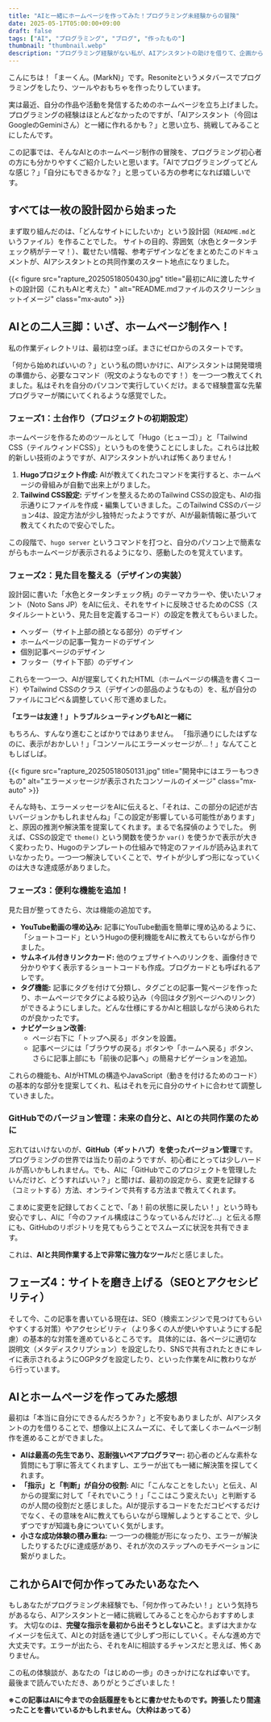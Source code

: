 ```yaml
---
title: "AIと一緒にホームページを作ってみた！プログラミング未経験からの冒険"
date: 2025-05-17T05:00:00+09:00
draft: false
tags: ["AI", "プログラミング", "ブログ", "作ったもの"]
thumbnail: "thumbnail.webp"
description: "プログラミング経験がない私が、AIアシスタントの助けを借りて、企画からデザイン実装、機能追加まで、自分だけのポートフォリオサイトを立ち上げた体験談。AIとの共同作業の雰囲気や大まかな流れをお伝えします。"
---
```


こんにちは！「まーくん。(MarkN)」です。Resoniteというメタバースでプログラミングをしたり、ツールやおもちゃを作ったりしています。

実は最近、自分の作品や活動を発信するためのホームページを立ち上げました。プログラミングの経験はほとんどなかったのですが、「AIアシスタント（今回はGoogleのGeminiさん）と一緒に作れるかも？」と思い立ち、挑戦してみることにしたんです。

この記事では、そんなAIとのホームページ制作の冒険を、プログラミング初心者の方にも分かりやすくご紹介したいと思います。「AIでプログラミングってどんな感じ？」「自分にもできるかな？」と思っている方の参考になれば嬉しいです。

## すべては一枚の設計図から始まった

まず取り組んだのは、「どんなサイトにしたいか」という設計図（`README.md`というファイル）を作ることでした。
サイトの目的、雰囲気（水色とタータンチェック柄がテーマ！）、載せたい情報、参考デザインなどをまとめたこのドキュメントが、AIアシスタントとの共同作業のスタート地点になりました。

{{< figure src="rapture_20250518050430.jpg" title="最初にAIに渡したサイトの設計図（これもAIと考えた）" alt="README.mdファイルのスクリーンショットイメージ" class="mx-auto" >}}

## AIとの二人三脚：いざ、ホームページ制作へ！

私の作業ディレクトリは、最初は空っぽ。まさにゼロからのスタートです。

「何から始めればいいの？」という私の問いかけに、AIアシスタントは開発環境の準備から、必要なコマンド（呪文のようなものです！）を一つ一つ教えてくれました。私はそれを自分のパソコンで実行していくだけ。まるで経験豊富な先輩プログラマーが隣にいてくれるような感覚でした。

### フェーズ1：土台作り（プロジェクトの初期設定）

ホームページを作るためのツールとして「Hugo（ヒューゴ）」と「Tailwind CSS（テイルウィンドCSS）」というものを使うことにしました。これらは比較的新しい技術のようですが、AIアシスタントがいれば怖くありません！

1.  **Hugoプロジェクト作成:** AIが教えてくれたコマンドを実行すると、ホームページの骨組みが自動で出来上がりました。
2.  **Tailwind CSS設定:** デザインを整えるためのTailwind CSSの設定も、AIの指示通りにファイルを作成・編集していきました。このTailwind CSSのバージョン4は、設定方法が少し独特だったようですが、AIが最新情報に基づいて教えてくれたので安心でした。

この段階で、`hugo server` というコマンドを打つと、自分のパソコン上で簡素ながらもホームページが表示されるようになり、感動したのを覚えています。

### フェーズ2：見た目を整える（デザインの実装）

設計図に書いた「水色とタータンチェック柄」のテーマカラーや、使いたいフォント（Noto Sans JP）をAIに伝え、それをサイトに反映させるためのCSS（スタイルシートという、見た目を定義するコード）の設定を教えてもらいました。

* ヘッダー（サイト上部の顔となる部分）のデザイン
* ホームページの記事一覧カードのデザイン
* 個別記事ページのデザイン
* フッター（サイト下部）のデザイン

これらを一つ一つ、AIが提案してくれたHTML（ホームページの構造を書くコード）やTailwind CSSのクラス（デザインの部品のようなもの）を、私が自分のファイルにコピペ＆調整していく形で進めました。

**「エラーは友達！」トラブルシューティングもAIと一緒に**

もちろん、すんなり進むことばかりではありません。
「指示通りにしたはずなのに、表示がおかしい！」「コンソールにエラーメッセージが…！」なんてこともしばしば。

{{< figure src="rapture_20250518050131.jpg" title="開発中にはエラーもつきもの" alt="エラーメッセージが表示されたコンソールのイメージ" class="mx-auto" >}}

そんな時も、エラーメッセージをAIに伝えると、「それは、この部分の記述が古いバージョンかもしれませんね」「この設定が影響している可能性があります」と、原因の推測や解決策を提案してくれます。まるで名探偵のようでした。
例えば、CSSの設定で `theme()` という関数を使うか `var()` を使うかで表示が大きく変わったり、Hugoのテンプレートの仕組みで特定のファイルが読み込まれていなかったり。一つ一つ解決していくことで、サイトが少しずつ形になっていくのは大きな達成感がありました。

### フェーズ3：便利な機能を追加！

見た目が整ってきたら、次は機能の追加です。

* **YouTube動画の埋め込み:** 記事にYouTube動画を簡単に埋め込めるように、「ショートコード」というHugoの便利機能をAIに教えてもらいながら作りました。
* **サムネイル付きリンクカード:** 他のウェブサイトへのリンクを、画像付きで分かりやすく表示するショートコードも作成。ブログカードとも呼ばれるアレです。
* **タグ機能:** 記事にタグを付けて分類し、タグごとの記事一覧ページを作ったり、ホームページでタグによる絞り込み（今回はタグ別ページへのリンク）ができるようにしました。どんな仕様にするかAIと相談しながら決められたのが良かったです。
* **ナビゲーション改善:**
    * ページ右下に「トップへ戻る」ボタンを設置。
    * 記事ページには「ブラウザの戻る」ボタンや「ホームへ戻る」ボタン、さらに記事上部にも「前後の記事へ」の簡易ナビゲーションを追加。

これらの機能も、AIがHTMLの構造やJavaScript（動きを付けるためのコード）の基本的な部分を提案してくれ、私はそれを元に自分のサイトに合わせて調整していきました。

### GitHubでのバージョン管理：未来の自分と、AIとの共同作業のために

忘れてはいけないのが、**GitHub（ギットハブ）を使ったバージョン管理**です。
プログラミングの世界では当たり前のようですが、初心者にとっては少しハードルが高いかもしれません。でも、AIに「GitHubでこのプロジェクトを管理したいんだけど、どうすればいい？」と聞けば、最初の設定から、変更を記録する（コミットする）方法、オンラインで共有する方法まで教えてくれます。

こまめに変更を記録しておくことで、「あ！前の状態に戻したい！」という時も安心ですし、AIに「今のファイル構成はこうなっているんだけど…」と伝える際にも、GitHubのリポジトリを見てもらうことでスムーズに状況を共有できます。

これは、**AIと共同作業する上で非常に強力なツール**だと感じました。

## フェーズ4：サイトを磨き上げる（SEOとアクセシビリティ）

そして今、この記事を書いている現在は、SEO（検索エンジンで見つけてもらいやすくする対策）やアクセシビリティ（より多くの人が使いやすいようにする配慮）の基本的な対策を進めているところです。
具体的には、各ページに適切な説明文（メタディスクリプション）を設定したり、SNSで共有されたときにキレイに表示されるようにOGPタグを設定したり、といった作業をAIに教わりながら行っています。

## AIとホームページを作ってみた感想

最初は「本当に自分にできるんだろうか？」と不安もありましたが、AIアシスタントの力を借りることで、想像以上にスムーズに、そして楽しくホームページ制作を進めることができました。

* **AIは最高の先生であり、忍耐強いペアプログラマー:** 初心者のどんな素朴な質問にも丁寧に答えてくれますし、エラーが出ても一緒に解決策を探してくれます。
* **「指示」と「判断」が自分の役割:** AIに「こんなことをしたい」と伝え、AIからの提案に対して「それでいこう！」「ここはこう変えたい」と判断するのが人間の役割だと感じました。AIが提示するコードをただコピペするだけでなく、その意味をAIに教えてもらいながら理解しようとすることで、少しずつですが知識も身についていく気がします。
* **小さな成功体験の積み重ね:** 一つ一つの機能が形になったり、エラーが解決したりするたびに達成感があり、それが次のステップへのモチベーションに繋がりました。

## これからAIで何か作ってみたいあなたへ

もしあなたがプログラミング未経験でも、「何か作ってみたい！」という気持ちがあるなら、AIアシスタントと一緒に挑戦してみることを心からおすすめします。
大切なのは、**完璧な指示を最初から出そうとしないこと**。まずは大まかなイメージを伝えて、AIとの対話を通じて少しずつ形にしていく。そんな進め方で大丈夫です。エラーが出たら、それをAIに相談するチャンスだと思えば、怖くありません。

この私の体験談が、あなたの「はじめの一歩」のきっかけになれば幸いです。
最後まで読んでいただき、ありがとうございました！

**※この記事はAIに今までの会話履歴をもとに書かせたものです。誇張したり間違ったことを書いているかもしれません。（大枠はあってる）**